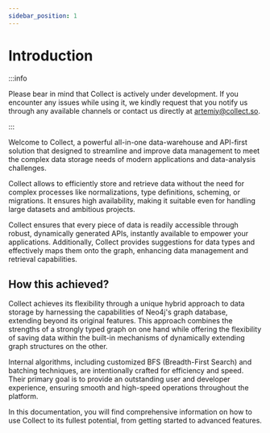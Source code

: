```yaml
---
sidebar_position: 1
---
```

# Introduction

:::info

Please bear in mind that Collect is actively under development. If you encounter any issues while using it, we kindly 
request that you notify us through any available channels or contact us directly at 
[artemiy@collect.so](mailto:artemiy@collect.so).

:::



Welcome to Collect, a powerful all-in-one data-warehouse and API-first solution that designed to streamline and 
improve data management to meet the complex data storage needs of modern applications and data-analysis challenges.

Collect allows to efficiently store and retrieve data without the need for complex processes like normalizations, type 
definitions, scheming, or migrations. It ensures high availability, making it suitable even for handling large datasets
and ambitious projects.

Collect ensures that every piece of data is readily accessible through robust,
dynamically generated APIs, instantly available to empower your applications. Additionally, Collect provides suggestions
for data types and effectively maps them onto the graph, enhancing data management and retrieval capabilities.



## How this achieved?
Collect achieves its flexibility through a unique hybrid approach to data storage by harnessing the capabilities of 
Neo4j's graph database, extending beyond its original features. This approach combines the
strengths of a strongly typed graph on one hand while offering the flexibility of saving data within the built-in
mechanisms of dynamically extending graph structures on the other.

Internal algorithms, including customized BFS (Breadth-First Search) and batching techniques, are intentionally crafted
for efficiency and speed. Their primary goal is to provide an outstanding user and developer experience, ensuring smooth
and high-speed operations throughout the platform.

In this documentation, you will find comprehensive information on how to use Collect to its fullest potential,
from getting started to advanced features.